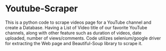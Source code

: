 # Youtube-Scraper
This is a python code to scrape videos page for a YouTube channel and create a Database. Having a List of Video title of our favorite YouTube channels, along with other feature such as duration of videos, date uploaded, number of views/comments. Code utilizes selenium/google driver for extracting the Web page and Beautiful-Soup  library to scrape it.
